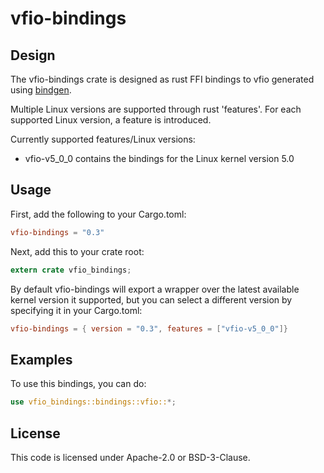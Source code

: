 # vfio-bindings

## Design

The vfio-bindings crate is designed as rust FFI bindings to vfio
generated using [bindgen](https://crates.io/crates/bindgen).

Multiple Linux versions are supported through rust 'features'. For each
supported Linux version, a feature is introduced.

Currently supported features/Linux versions:
- vfio-v5_0_0 contains the bindings for the Linux kernel version 5.0

## Usage

First, add the following to your Cargo.toml:
```toml
vfio-bindings = "0.3"
```
Next, add this to your crate root:

```rust
extern crate vfio_bindings;
```

By default vfio-bindings will export a wrapper over the latest available kernel
version it supported, but you can select a different version by specifying it in
your Cargo.toml:
```toml
vfio-bindings = { version = "0.3", features = ["vfio-v5_0_0"]}
```

## Examples

To use this bindings, you can do:
```rust
use vfio_bindings::bindings::vfio::*;
```

## License

This code is licensed under Apache-2.0 or BSD-3-Clause.
